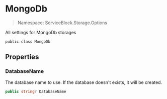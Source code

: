 # MongoDb

> Namespace: ServiceBlock.Storage.Options

All settings for MongoDb storages

```text
public class MongoDb
```

## Properties

### DatabaseName

The database name to use. If the database doesn't exists, it will be created.

```csharp
public string? DatabaseName
```

